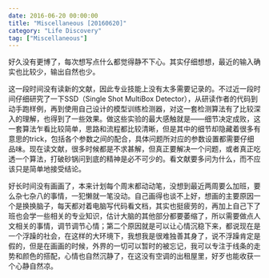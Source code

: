 ```yaml
---
date: 2016-06-20 00:00:00
title: "Miscellaneous [20160620]"
category: "Life Discovery"
tag: ["Miscellaneous"]
---
```


好久没有更博了，每次想写点什么都觉得静不下心。其实仔细想想，最近的输入确实也比较少，输出自然也少。

这一段时间没有读新的文献，因此专业技能上没有太多需要记录的。不过近一段时间仔细研究了一下SSD（Single Shot MultiBox Detector），从研读作者的代码到动手跑样例，再到使用自己设计的模型训练检测器，对这一套检测算法有了比较深入的理解，也得到了一些效果。做这些实验的最大感触就是——细节决定成败，这一套算法乍看比较简单，思路和流程都比较清晰，但是其中的细节却隐藏着很多有意思的trick，包括各个参数之间的配合，具体问题所对应的参数设置都需要仔细品味。现在读文献，很多时候都是不求甚解，但真正要解决一个问题，或者真正吃透一个算法，打破砂锅问到底的精神是必不可少的。看文献要多问为什么，而不应该只是简单地接受结论。

好长时间没有画画了，本来计划每个周末都动动笔，没想到最近两周要么加班，要么杂七杂八的事情，一犯懒就一笔没动。自己画得也谈不上好，想画的主要原因一个是换换脑子，每天都对着电脑写代码看文档，其实也挺疲劳的，再加上自己下了班也会学一些相关的专业知识，估计大脑的其他部分都要萎缩了，所以需要做点人文相关的事情，调节调节心情；第二个原因就是可以让心情沉稳下来，都说现在是一个浮躁的社会，在这样的大环境下，我想我是很难独善其身了，说不浮躁肯定是假的，但是在画画的时候，外界的一切可以暂时的被忘记，我可以专注于线条的走势和颜色的搭配，心情也自然沉静了，在这没有空调的出租屋里，好歹也能收获一个心静自然凉。